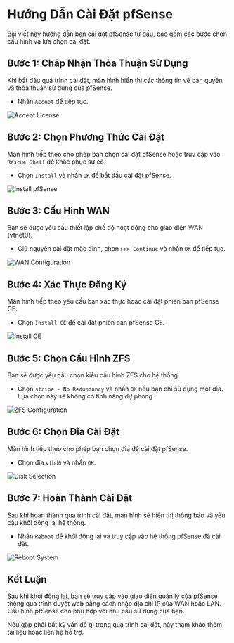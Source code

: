 # Hướng Dẫn Cài Đặt pfSense

Bài viết này hướng dẫn bạn cài đặt pfSense từ đầu, bao gồm các bước chọn cấu hình và lựa chọn cài đặt.

## Bước 1: Chấp Nhận Thỏa Thuận Sử Dụng
Khi bắt đầu quá trình cài đặt, màn hình hiển thị các thông tin về bản quyền và thỏa thuận sử dụng của pfSense.

- Nhấn `Accept` để tiếp tục.

![Accept License](./images/Screenshot_49.png)

## Bước 2: Chọn Phương Thức Cài Đặt
Màn hình tiếp theo cho phép bạn chọn cài đặt pfSense hoặc truy cập vào `Rescue Shell` để khắc phục sự cố.

- Chọn `Install` và nhấn `OK` để bắt đầu cài đặt pfSense.

![Install pfSense](./images/Screenshot_50.png)

## Bước 3: Cấu Hình WAN
Bạn sẽ được yêu cầu thiết lập chế độ hoạt động cho giao diện WAN (vtnet0).

- Giữ nguyên cài đặt mặc định, chọn `>>> Continue` và nhấn `OK` để tiếp tục.

![WAN Configuration](./images/Screenshot_51.png)

## Bước 4: Xác Thực Đăng Ký
Màn hình tiếp theo yêu cầu bạn xác thực hoặc cài đặt phiên bản pfSense CE.

- Chọn `Install CE` để cài đặt phiên bản pfSense CE.

![Install CE](./images/Screenshot_52.png)

## Bước 5: Chọn Cấu Hình ZFS
Bạn sẽ được yêu cầu chọn kiểu cấu hình ZFS cho hệ thống.

- Chọn `stripe - No Redundancy` và nhấn `OK` nếu bạn chỉ sử dụng một đĩa. Lựa chọn này sẽ không có tính năng dự phòng.

![ZFS Configuration](./images/Screenshot_53.png)

## Bước 6: Chọn Đĩa Cài Đặt
Màn hình tiếp theo cho phép bạn chọn đĩa để cài đặt pfSense.

- Chọn đĩa `vtbd0` và nhấn `OK`.

![Disk Selection](./images/Screenshot_54.png)

## Bước 7: Hoàn Thành Cài Đặt
Sau khi hoàn thành quá trình cài đặt, màn hình sẽ hiển thị thông báo và yêu cầu khởi động lại hệ thống.

- Nhấn `Reboot` để khởi động lại và truy cập vào hệ thống pfSense đã cài đặt.

![Reboot System](./images/Screenshot_56.png)

## Kết Luận
Sau khi khởi động lại, bạn sẽ truy cập vào giao diện quản lý của pfSense thông qua trình duyệt web bằng cách nhập địa chỉ IP của WAN hoặc LAN. Cấu hình pfSense cho phù hợp với nhu cầu sử dụng của bạn.

Nếu gặp phải bất kỳ vấn đề gì trong quá trình cài đặt, hãy tham khảo thêm tài liệu hoặc liên hệ hỗ trợ.

